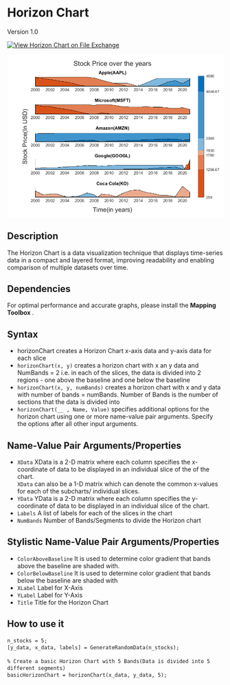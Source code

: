 # Horizon Chart
Version 1.0


[![View Horizon Chart on File Exchange](https://www.mathworks.com/matlabcentral/images/matlab-file-exchange.svg)]()

![](horizonFig.png)

## Description
The Horizon Chart is a data visualization technique that displays time-series data in a compact and layered format, improving readability and enabling comparison of multiple datasets over time.

## Dependencies
For optimal performance and accurate graphs, please install the <b> Mapping Toolbox </b>.

## Syntax
* horizonChart creates a Horizon Chart x-axis data and y-axis data for each slice
* `horizonChart(x, y)` creates a horizon chart with x an y data and NumBands = 2 i.e. in each of the slices, the data is divided into
  2 regions - one above the baseline and one below the baseline
* `horizonChart(x, y, numBands)` creates a horizon chart with x and y data with number of bands = numBands. Number of Bands is the number of
    sections that the data is divided into
* `horizonChart(__ , Name, Value)` specifies additional options for the horizon chart using one or more name-value pair arguments. Specify the options after all other input arguments.

## Name-Value Pair Arguments/Properties

* `XData` XData is a 2-D matrix where each column specifies the  x-coordinate of data to be displayed in an individual slice of the of the chart.  
  `XData` can also be a 1-D matrix which can denote the common x-values for each of the subcharts/ individual slices. 
* `YData` YData is a 2-D matrix where each column specifies the y-coordinate of data to be displayed in an individual slice of the chart.
* `Labels` A list of labels for each of the slices in the chart
* `NumBands` Number of Bands/Segments to divide the Horizon chart

## Stylistic Name-Value Pair Arguments/Properties

* `ColorAboveBaseline` It is used to determine color gradient that bands above the baseline are shaded with. 
* `ColorBelowBaseline` It is used to determine color gradient that bands below the baseline are shaded with
* `XLabel` Label for X-Axis
* `YLabel` Label for Y-Axis
* `Title` Title for the Horizon Chart

## How to use it 

```
n_stocks = 5;
[y_data, x_data, labels] = GenerateRandomData(n_stocks);

% Create a basic Horizon Chart with 5 Bands(Data is divided into 5 different segments)
basicHorizonChart = horizonChart(x_data, y_data, 5);


```